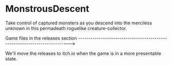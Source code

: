 # MonstrousDescent

Take control of captured monsters as you descend into the merciless unknown in this permadeath roguelike creature-collector.

Game files in the releases section -------------------------------------------------------------------------->

We'll move the releases to itch.io when the game is in a more presentable state.

